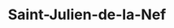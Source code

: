 ---
title: Saint-Julien-de-la-Nef
url: /saint-julien-de-la-nef/
latitude: 43.972
longitude: 3.689
---